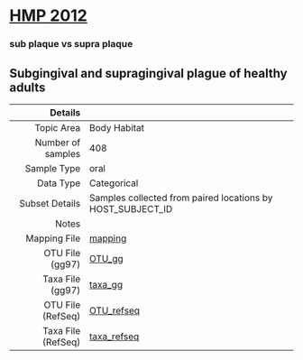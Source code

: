 # [HMP 2012]( ../docs/hmp.html )

### sub plaque vs supra plaque
## Subgingival and supragingival plague of healthy adults

| Details        |             |
| -----------------------: |-------------|
| Topic Area | Body Habitat
| Number of samples | 408
| Sample Type | oral
| Data Type | Categorical
| Subset Details | Samples collected from paired locations by HOST_SUBJECT_ID
| Notes | 
| Mapping File | [mapping]( ../datasets/hmp/mapping-sub-supragingivalplaque.txt)
| OTU File (gg97) | [OTU_gg]( ../datasets/hmp/gg/otutable.txt.zip)
| Taxa File (gg97) | [taxa_gg]( ../datasets/hmp/gg/taxatable.txt)
| OTU File (RefSeq) | [OTU_refseq]( ../datasets/hmp/refseq/otutable.txt)
| Taxa File (RefSeq) | [taxa_refseq]( ../datasets/hmp/refseq/taxatable.txt)